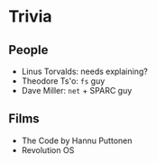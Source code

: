 # Trivia

## People

- Linus Torvalds: needs explaining?
- Theodore Ts'o: `fs` guy
- Dave Miller: `net` + SPARC guy

## Films

- The Code by Hannu Puttonen
- Revolution OS
